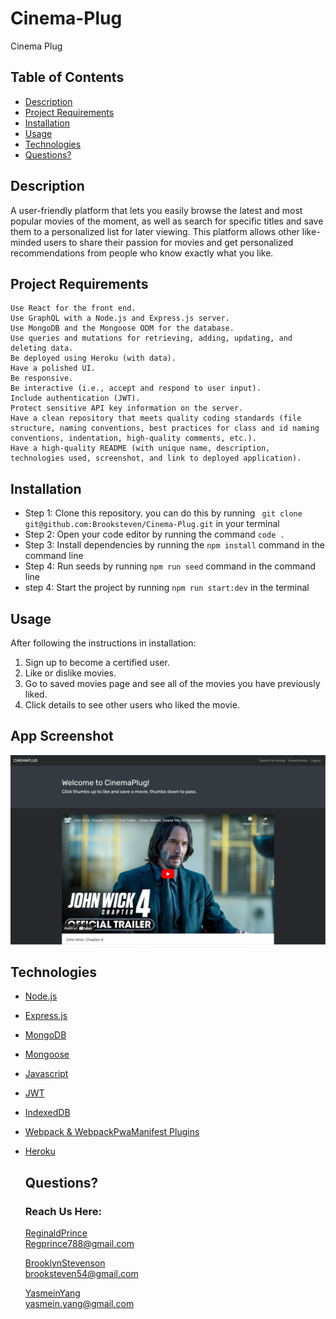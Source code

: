# Cinema-Plug
Cinema Plug

## Table of Contents
  * [Description](#description)
  * [Project Requirements](#projectrequirements)
  * [Installation](#installation)
  * [Usage](#usage)
  * [Technologies](#technologies)
  * [Questions?](#questions)
  

## Description
A user-friendly platform that lets you easily browse the latest and most popular movies of the moment, as well as search for specific titles and save them to a personalized list for later viewing. This platform allows other like-minded users to share their passion for movies and get personalized recommendations from people who know exactly what you like. 


## Project Requirements  
```
Use React for the front end.
Use GraphQL with a Node.js and Express.js server.
Use MongoDB and the Mongoose ODM for the database.
Use queries and mutations for retrieving, adding, updating, and deleting data.
Be deployed using Heroku (with data).
Have a polished UI.
Be responsive.
Be interactive (i.e., accept and respond to user input).
Include authentication (JWT).
Protect sensitive API key information on the server.
Have a clean repository that meets quality coding standards (file structure, naming conventions, best practices for class and id naming conventions, indentation, high-quality comments, etc.).
Have a high-quality README (with unique name, description, technologies used, screenshot, and link to deployed application).
```
    

## Installation
- Step 1: Clone this repository. you can do this by running ``` git clone git@github.com:Brooksteven/Cinema-Plug.git``` in your terminal
- Step 2: Open your code editor by running the command ``` code . ```
- Step 3: Install dependencies by running the ``` npm install ``` command in the command line
- Step 4: Run seeds by running ``` npm run seed ``` command in the command line
- step 4: Start the project by running ``` npm run start:dev ``` in the terminal
        
## Usage
After following the instructions in installation: 
1. Sign up to become a certified user.
3. Like or dislike movies.
4. Go to saved movies page and see all of the movies you have previously liked.
5. Click details to see other users who liked the movie.

## App Screenshot
![](images/ourmovieplug.jpg)

## Technologies
* [Node.js](https://nodejs.org/en/)
* [Express.js](https://expressjs.com)
* [MongoDB](https://www.mongodb.com)
* [Mongoose](https://mongoosejs.com/docs/)
* [Javascript](https://developer.mozilla.org/en-US/docs/Web/JavaScript)
* [JWT](https://auth0.com/docs/secure/tokens/json-web-tokens)
* [IndexedDB](https://developer.mozilla.org/en-US/docs/Web/API/IndexedDB_API)
* [Webpack & WebpackPwaManifest Plugins](https://www.npmjs.com/package/webpack-pwa-manifest)
* [Heroku](https://www.heroku.com)


  ## Questions?
  ### Reach Us Here: 
  [ReginaldPrince](https://github.com/Reggiejr44)  
  Regprince788@gmail.com

  [BrooklynStevenson](https://github.com/brooksteven)  
  brooksteven54@gmail.com

  [YasmeinYang](https://github.com/GO4YAS)  
  yasmein.yang@gmail.com
